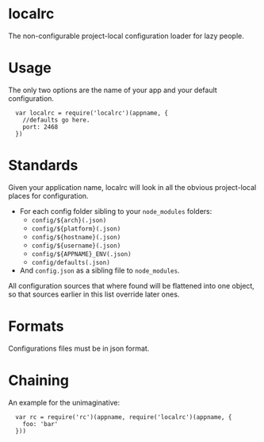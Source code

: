 # localrc

The non-configurable project-local configuration loader for lazy people.

# Usage

The only two options are the name of your app and your default configuration.

```
  var localrc = require('localrc')(appname, {
    //defaults go here.
    port: 2468
  })
```

# Standards

Given your application name, localrc will look in all the obvious project-local places for configuration.

 * For each config folder sibling to your `node_modules` folders:
     * `config/${arch}(.json)`
     * `config/${platform}(.json)`
     * `config/${hostname}(.json)`
     * `config/${username}(.json)`
     * `config/${APPNAME}_ENV(.json)`
     * `config/defaults(.json)`
 * And `config.json` as a sibling file to `node_modules`.

All configuration sources that where found will be flattened into one object,
so that sources earlier in this list override later ones.

# Formats

Configurations files must be in json format.

# Chaining

An example for the unimaginative:

```
  var rc = require('rc')(appname, require('localrc')(appname, {
    foo: 'bar'
  }))
```
